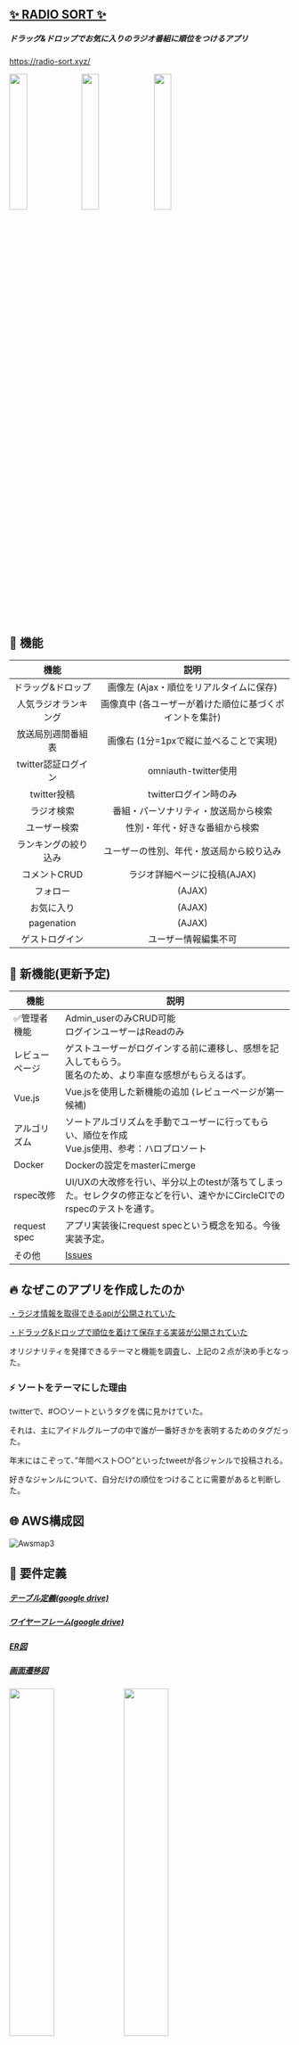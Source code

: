 ## [✨ RADIO SORT ✨](https://radio-sort.xyz/)

##### ドラッグ&ドロップでお気に入りのラジオ番組に順位をつけるアプリ

https://radio-sort.xyz/

<img src="https://user-images.githubusercontent.com/53632056/83470954-639a0080-a4be-11ea-9ab7-ca54cae263c0.gif" width="25%">       <img src="https://user-images.githubusercontent.com/53632056/83470938-5d0b8900-a4be-11ea-8495-1df7e60e7ded.png" width="25%">       <img src="https://user-images.githubusercontent.com/53632056/83470947-6137a680-a4be-11ea-9290-b50d57db6079.png" width="25%">



## :rocket: 機能

|         機能         |                          説明                           |
| :------------------: | :-----------------------------------------------------: |
|  ドラッグ&ドロップ   |         画像左 (Ajax・順位をリアルタイムに保存)         |
| 人気ラジオランキング | 画像真中 (各ユーザーが着けた順位に基づくポイントを集計) |
|  放送局別週間番組表  |         画像右 (1分=1pxで縦に並べることで実現)          |
| twitter認証ログイン  |                  omniauth-twitter使用                   |
|     twitter投稿      |                  twitterログイン時のみ                  |
|      ラジオ検索      |          番組・パーソナリティ・放送局から検索           |
|     ユーザー検索     |             性別・年代・好きな番組から検索              |
| ランキングの絞り込み |        ユーザーの性別、年代・放送局から絞り込み         |
|     コメントCRUD     |              ラジオ詳細ページに投稿(AJAX)               |
|       フォロー       |                         (AJAX)                          |
|      お気に入り      |                         (AJAX)                          |
|      pagenation      |                         (AJAX)                          |
|    ゲストログイン    |                  ユーザー情報編集不可                   |



## :wrench: 新機能(更新予定)

| 機能           | 説明                                                         |
| -------------- | ------------------------------------------------------------ |
| ✅管理者機能    | Admin_userのみCRUD可能<br />ログインユーザーはReadのみ       |
| レビューページ | ゲストユーザーがログインする前に遷移し、感想を記入してもらう。<br />匿名のため、より率直な感想がもらえるはず。 |
| Vue.js         | Vue.jsを使用した新機能の追加 (レビューページが第一候補)      |
| アルゴリズム   | ソートアルゴリズムを手動でユーザーに行ってもらい、順位を作成<br />Vue.js使用、参考：ハロプロソート |
| Docker         | Dockerの設定をmasterにmerge                                  |
| rspec改修      | UI/UXの大改修を行い、半分以上のtestが落ちてしまった。セレクタの修正などを行い、速やかにCircleCIでのrspecのテストを通す。 |
| request spec   | アプリ実装後にrequest specという概念を知る。今後実装予定。   |
| その他         | [Issues](https://github.com/tktkaws/radio-sort/issues)       |



## :fire: なぜこのアプリを作成したのか

[・ラジオ情報を取得できるapiが公開されていた](https://ststarfield.blog.fc2.com/blog-entry-150.html)

[・ドラッグ&ドロップで順位を着けて保存する実装が公開されていた](https://qiita.com/jnchito/items/391fb16d3f69fda9bdae)

オリジナリティを発揮できるテーマと機能を調査し、上記の２点が決め手となった。

### :zap: ソートをテーマにした理由

twitterで、#○○ソートというタグを偶に見かけていた。

それは、主にアイドルグループの中で誰が一番好きかを表明するためのタグだった。

年末にはこぞって、”年間ベスト○○”といったtweetが各ジャンルで投稿される。

好きなジャンルについて、自分だけの順位をつけることに需要があると判断した。



## :globe_with_meridians: AWS構成図

![Awsmap3](https://user-images.githubusercontent.com/53632056/83936074-afb8ae00-a7fa-11ea-89e9-aa09c2b927e9.png)



## :page_facing_up: 要件定義

##### [テーブル定義(google drive)](https://drive.google.com/open?id=14TFr-lGAmlESY14Kn3y8R-7Zqiitp3eo)

##### [ワイヤーフレーム(google drive)](https://drive.google.com/open?id=1g-u-8UI5Wyv6E817qPA5uoZZWSi0TY0j)

##### [ER図](https://user-images.githubusercontent.com/53632056/72213365-42496f80-3531-11ea-8d37-742a78e9961d.png)

##### [画面遷移図](https://user-images.githubusercontent.com/53632056/76596050-91674d00-6540-11ea-9e0c-0d6e77469a85.png)

<img src="https://user-images.githubusercontent.com/53632056/72213365-42496f80-3531-11ea-8d37-742a78e9961d.png" width="40%"> <img src="https://user-images.githubusercontent.com/53632056/76596050-91674d00-6540-11ea-9e0c-0d6e77469a85.png" width="40%">



## 💎 Gem

|       gem        |              usage              |
| :--------------: | :-----------------------------: |
|   ranked-model   |    お気に入りに順位を与える     |
| jquery-ui-rails  | 順位をドラッグ&ドロップでつける |
|    slim-rails    |           slimに変換            |
| materialize-sass |        CSSフレームワーク        |
|     ransack      |              検索               |
|      devise      |    ログイン機能(twitter認証)    |
|     nokogiri     |   apiから取得したxmlをパース    |
|     kaminari     |        ページネーション         |
| omniauth-twitter |         twitterログイン         |
|     twitter      |           twitter投稿           |
|  rubocop-rails   |        コードの静的解析         |
|   rspec-rails    |             テスト              |



## 💻 バージョン

ruby '2.6.5'

Rails '5.2.4.1'

PostgreSQL '11.5'



## :pencil: 作者

##### [wantedly](https://www.wantedly.com/users/113160879)

##### [qiita](https://qiita.com/takayuki-takahashi-dic)

##### [github profile](https://github.com/tktkaws)